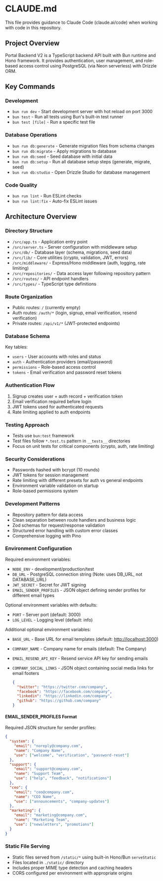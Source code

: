 # CLAUDE.md

This file provides guidance to Claude Code (claude.ai/code) when working with code in this repository.

## Project Overview

Portal Backend V2 is a TypeScript backend API built with Bun runtime and Hono framework. It provides authentication, user management, and role-based access control using PostgreSQL (via Neon serverless) with Drizzle ORM.

## Key Commands

### Development

- `bun run dev` - Start development server with hot reload on port 3000
- `bun test` - Run all tests using Bun's built-in test runner
- `bun test [file]` - Run a specific test file

### Database Operations

- `bun run db:generate` - Generate migration files from schema changes
- `bun run db:migrate` - Apply migrations to database
- `bun run db:seed` - Seed database with initial data
- `bun run db:setup` - Run all database setup steps (generate, migrate, seed)
- `bun run db:studio` - Open Drizzle Studio for database management

### Code Quality

- `bun run lint` - Run ESLint checks
- `bun run lint:fix` - Auto-fix ESLint issues

## Architecture Overview

### Directory Structure

- `/src/app.ts` - Application entry point
- `/src/server.ts` - Server configuration with middleware setup
- `/src/db/` - Database layer (schema, migrations, seed data)
- `/src/lib/` - Core utilities (crypto, validation, JWT, errors)
- `/src/middleware/` - Express/Hono middleware (auth, logging, rate limiting)
- `/src/repositories/` - Data access layer following repository pattern
- `/src/routes/` - API endpoint handlers
- `/src/types/` - TypeScript type definitions

### Route Organization

- Public routes: `/` (currently empty)
- Auth routes: `/auth/*` (login, signup, email verification, resend verification)
- Private routes: `/api/v1/*` (JWT-protected endpoints)

### Database Schema

Key tables:

- `users` - User accounts with roles and status
- `auth` - Authentication providers (email/password)
- `permissions` - Role-based access control
- `tokens` - Email verification and password reset tokens

### Authentication Flow

1. Signup creates user + auth record + verification token
2. Email verification required before login
3. JWT tokens used for authenticated requests
4. Rate limiting applied to auth endpoints

### Testing Approach

- Tests use `bun:test` framework
- Test files follow `*.test.ts` pattern in `__tests__` directories
- Focus on unit tests for critical components (crypto, auth, rate limiting)

### Security Considerations

- Passwords hashed with bcrypt (10 rounds)
- JWT tokens for session management
- Rate limiting with different presets for auth vs general endpoints
- Environment variable validation on startup
- Role-based permissions system

### Development Patterns

- Repository pattern for data access
- Clean separation between route handlers and business logic
- Zod schemas for request/response validation
- Structured error handling with custom error classes
- Comprehensive logging with Pino

### Environment Configuration

Required environment variables:

- `NODE_ENV` - development/production/test
- `DB_URL` - PostgreSQL connection string (Note: uses DB_URL, not DATABASE_URL)
- `JWT_SECRET` - Secret for JWT signing
- `EMAIL_SENDER_PROFILES` - JSON object defining sender profiles for different email types

Optional environment variables with defaults:

- `PORT` - Server port (default: 3000)
- `LOG_LEVEL` - Logging level (default: info)

Additional optional environment variables:

- `BASE_URL` - Base URL for email templates (default: <http://localhost:3000>)
- `COMPANY_NAME` - Company name for emails (default: The Company)
- `EMAIL_RESEND_API_KEY` - Resend service API key for sending emails
- `COMPANY_SOCIAL_LINKS` - JSON object containing social media links for email footers

  ```json
  {
    "twitter": "https://twitter.com/company",
    "facebook": "https://facebook.com/company",
    "linkedin": "https://linkedin.com/company",
    "github": "https://github.com/company"
  }
  ```

#### EMAIL_SENDER_PROFILES Format

Required JSON structure for sender profiles:

```json
{
  "system": {
    "email": "noreply@company.com",
    "name": "Company Name",
    "use": ["welcome", "verification", "password-reset"]
  },
  "support": {
    "email": "support@company.com",
    "name": "Support Team",
    "use": ["help", "feedback", "notifications"]
  },
  "ceo": {
    "email": "ceo@company.com",
    "name": "CEO Name",
    "use": ["announcements", "company-updates"]
  },
  "marketing": {
    "email": "marketing@company.com",
    "name": "Marketing Team",
    "use": ["newsletters", "promotions"]
  }
}
```

### Static File Serving

- Static files served from `/static/*` using built-in Hono/Bun `serveStatic`
- Files located in `./static/` directory
- Includes proper MIME type detection and caching headers
- CORS configured per environment with appropriate origins
